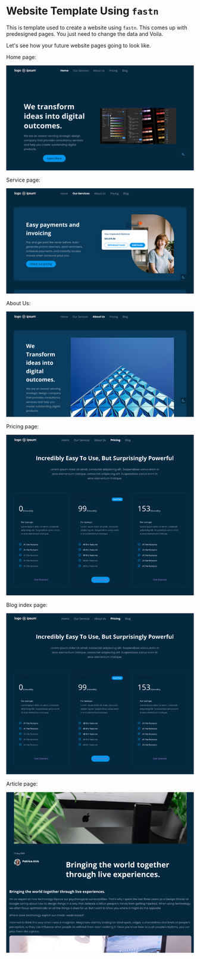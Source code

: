 # Website Template Using `fastn`

This is template used to create a website using `fastn`. This comes up with predesigned pages. You just need to change the data and Voila.

Let's see how your future website pages going to look like.

Home page:

![img.png](.github/assets/img.png)

Service page:

![img_1.png](.github/assets/img_1.png)

About Us:

![img_2.png](.github/assets/img_2.png)

Pricing page:

![img_3.png](.github/assets/img_3.png)

Blog index page:

![img_4.png](.github/assets/img_4.png)

Article page:

![img_5.png](.github/assets/img_5.png)

